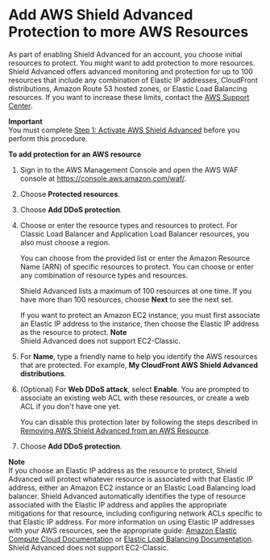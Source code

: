 # Add AWS Shield Advanced Protection to more AWS Resources<a name="configure-new-protection"></a>

As part of enabling Shield Advanced for an account, you choose initial resources to protect\. You might want to add protection to more resources\. Shield Advanced offers advanced monitoring and protection for up to 100 resources that include any combination of Elastic IP addresses, CloudFront distributions, Amazon Route 53 hosted zones, or Elastic Load Balancing resources\. If you want to increase these limits, contact the [AWS Support Center](https://console.aws.amazon.com/support/home#/)\.

**Important**  
You must complete [Step 1: Activate AWS Shield Advanced](enable-ddos-prem.md) before you perform this procedure\.<a name="configure-new-protection-procedure"></a>

**To add protection for an AWS resource**

1. Sign in to the AWS Management Console and open the AWS WAF console at [https://console\.aws\.amazon\.com/waf/](https://console.aws.amazon.com/waf/)\. 

1. Choose **Protected resources**\. 

1. Choose **Add DDoS protection**\.

1. Choose or enter the resource types and resources to protect\. For Classic Load Balancer and Application Load Balancer resources, you also must choose a region\. 

   You can choose from the provided list or enter the Amazon Resource Name \(ARN\) of specific resources to protect\. You can choose or enter any combination of resource types and resources\. 

   Shield Advanced lists a maximum of 100 resources at one time\. If you have more than 100 resources, choose **Next** to see the next set\.

   If you want to protect an Amazon EC2 instance, you must first associate an Elastic IP address to the instance, then choose the Elastic IP address as the resource to protect\.
**Note**  
Shield Advanced does not support EC2\-Classic\.

1. For **Name**, type a friendly name to help you identify the AWS resources that are protected\. For example, **My CloudFront AWS Shield Advanced distributions**\.

1. \(Optional\) For **Web DDoS attack**, select **Enable**\. You are prompted to associate an existing web ACL with these resources, or create a web ACL if you don't have one yet\.

   You can disable this protection later by following the steps described in [Removing AWS Shield Advanced from an AWS Resource](remove-protection.md)\.

1. Choose **Add DDoS protection**\.

**Note**  
If you choose an Elastic IP address as the resource to protect, Shield Advanced will protect whatever resource is associated with that Elastic IP address, either an Amazon EC2 instance or an Elastic Load Balancing load balancer\. Shield Advanced automatically identifies the type of resource associated with the Elastic IP address and applies the appropriate mitigations for that resource, including configuring network ACLs specific to that Elastic IP address\. For more information on using Elastic IP addresses with your AWS resources, see the appropriate guide: [Amazon Elastic Compute Cloud Documentation](https://aws.amazon.com/documentation/ec2/) or [Elastic Load Balancing Documentation](https://aws.amazon.com/documentation/elastic-load-balancing/)\. Shield Advanced does not support EC2\-Classic\.